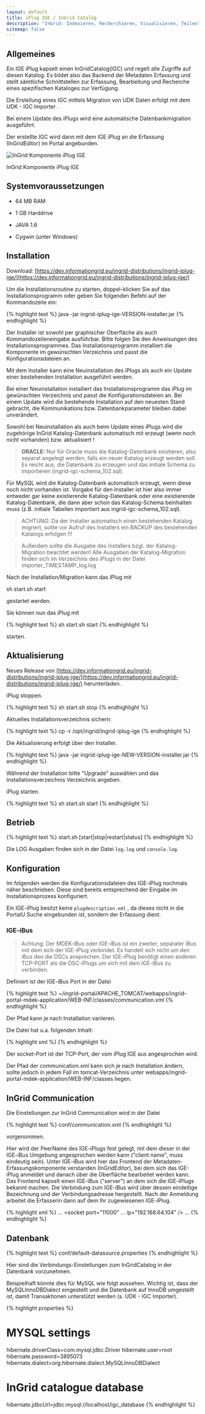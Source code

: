 ```yaml
---
layout: default
title: iPlug IGE / InGrid Catalog
description: "InGrid: Indexieren, Recherchieren, Visualisieren, Teilen"
sitemap: false
---
```


## Allgemeines

 Ein IGE iPlug kapselt einen InGridCatalog(IGC) und regelt alle Zugriffe auf diesen Katalog. Es bildet also das Backend der Metadaten Erfassung und stellt sämtliche Schnittstellen zur Erfassung, Bearbeitung und Recherche eines spezifischen Kataloges zur Verfügung.

Die Erstellung eines IGC mittels Migration von UDK Daten erfolgt mit dem UDK - IGC Importer .

Bei einem Update des iPlugs wird eine automatische Datenbankmigration ausgeführt.

Der erstellte IGC wird dann mit dem IGE iPlug an die Erfassung (InGridEditor) im Portal angebunden. 

![InGrid Komponente iPlug IGE](../images/ingrid_ige_iplug.png "InGrid Komponente iPlug IGE")

<figcaption class="figcaption">InGrid Komponente iPlug IGE</figcaption>



## Systemvoraussetzungen

* 64 MB RAM
* 1 GB Harddrive

* JAVA 1.6
* Cygwin (unter Windows)


## Installation

Download: [https://dev.informationgrid.eu/ingrid-distributions/ingrid-iplug-ige/](https://dev.informationgrid.eu/ingrid-distributions/ingrid-iplug-ige/)

Um die Installationsroutine zu starten, doppel-klicken Sie auf das Installationsprogramm oder geben Sie folgenden Befehl auf der Kommandozeile ein:

{% highlight text %}
java -jar ingrid-iplug-ige-VERSION-installer.jar
{% endhighlight %}

Der Installer ist sowohl per graphischer Oberfläche als auch Kommandozeileneingabe ausführbar. Bitte folgen Sie den Anweisungen des Installationsprogrammes. Das Installationsprogramm installiert die Komponente im gewünschten Verzeichnis und passt die Konfigurationsdateien an.

Mit dem Installer kann eine Neuinstallation des iPlugs als auch ein Update einer bestehenden Installation ausgeführt werden.

Bei einer Neuinstallation installiert das Installationsprogramm das iPlug im gewünschten Verzeichnis und passt die Konfigurationsdateien an.
Bei einem Update wird die bestehende Installation auf den neuesten Stand gebracht, die Kommunikations bzw. Datenbankparameter bleiben dabei unverändert.

Sowohl bei Neuinstallation als auch beim Update eines iPlugs wird die zugehörige InGrid Katalog-Datenbank automatisch mit erzeugt (wenn noch nicht vorhanden) bzw. aktualisiert !

> **ORACLE:** Nur für Oracle muss die Katalog-Datenbank existieren, also separat angelegt werden, falls ein neuer Katalog erzeugt werden soll. Es reicht aus, die Datenbank zu erzeugen und das initiale Schema zu importieren (ingrid-igc-schema_102.sql).

Für MySQL wird die Katalog-Datenbank automatisch erzeugt, wenn diese noch nicht vorhanden ist. Vorgabe für den Installer ist hier also immer entweder gar keine existierende Katalog-Datenbank oder eine existierende Katalog-Datenbank, die dann aber schon das Katalog-Schema beinhalten muss (z.B. initiale Tabellen importiert aus ingrid-igc-schema_102.sql).

> ACHTUNG: Da der Installer automatisch einen bestehenden Katalog migriert, sollte vor Aufruf des Installers ein BACKUP des bestehenden Katalogs erfolgen !!!

> Außerdem sollte die Ausgabe des Installers bzgl. der Katalog-Migration beachtet werden! Alle Ausgaben der Katalog-Migration finden sich im Verzeichnis des iPlugs in der Datei importer_TIMESTAMP_log.log

Nach der Installation/Migration kann das iPlug mit

  sh start.sh start

gestartet werden. 


Sie können nun das iPlug mit

{% highlight text %}
sh start.sh start
{% endhighlight %}

starten. 

## Aktualisierung

Neues Release von [https://dev.informationgrid.eu/ingrid-distributions/ingrid-iplug-ige/](https://dev.informationgrid.eu/ingrid-distributions/ingrid-iplug-ige/) herunterladen.

iPlug stoppen.

{% highlight text %}
sh start.sh stop
{% endhighlight %}

Aktuelles Installationsverzeichnis sichern:

{% highlight text %}
cp -r /opt/ingrid/ingrid-iplug-ige <BACKUP-DIRECTORY>
{% endhighlight %}


Die Aktualisierung erfolgt über den Installer. 

{% highlight text %}
java -jar ingrid-iplug-ige-NEW-VERSION-installer.jar
{% endhighlight %}

Während der Installation bitte "Upgrade" auswählen und das Installationsverzeichnis Verzeichnis angeben.

iPlug starten.

{% highlight text %}
sh start.sh start
{% endhighlight %}

## Betrieb

{% highlight text %}
start.sh [start|stop|restart|status]
{% endhighlight %}

Die LOG Ausgaben finden sich in der Datei `log.log` und `console.log`.


## Konfiguration

Im folgenden werden die Konfigurationsdateien des IGE-iPlug nochmals näher beschrieben. Diese sind bereits entsprechend der Eingabe im Installationsprozess konfiguriert.

Ein IGE-iPlug besitzt keine `plugdescription.xml` , da dieses nicht in die PortalU Suche eingebunden ist, sondern der Erfassung dient.

### IGE-iBus

> Achtung: Der MDEK-iBus oder IGE-iBus ist ein zweiter, separater iBus mit dem sich der IGE-iPlug verbindet. Es handelt sich nicht um den iBus den die DSCs ansprechen. Der IGE-iPlug benötigt einen anderen TCP-PORT als die DSC-iPlugs um sich mit dem IGE-iBus zu verbinden. 

Definiert ist der IGE-iBus Port in der Datei

{% highlight text %}
~/ingrid-portal/APACHE_TOMCAT/webapps/ingrid-portal-mdek-application/WEB-INF/classes/communication.xml
{% endhighlight %}

Der Pfad kann je nach Installation variieren.

Die Datei hat u.a. folgenden Inhalt:

{% highlight xml %}
<server name="/ingrid-group:ige-ibus"> 
		  <socket port="11000" timeout="10" /> 
		  <messages maximumSize="3145728" threadCount="100" /> 
</server> 
{% endhighlight %}

Der socket-Port ist der TCP-Port, der vom iPlug IGE aus angesprochen wird.

Der Pfad der communication.xml kann sich je nach Installation ändern, sollte jedoch in jedem Fall im tomcat-Verzeichnis unter webapps/ingrid-portal-mdek-application/WEB-INF/classes liegen.

## InGrid Communication

Die Einstellungen zur InGrid Communication wird in der Datei

{% highlight text %}
conf/communication.xml
{% endhighlight %}

vorgenommen.

Hier wird der PeerName des IGE-iPlugs fest gelegt, mit dem dieser in der IGE-iBus Umgebung angesprochen werden kann ("client name", muss eindeutig sein). Unter IGE-iBus wird hier das Frontend der Metadaten-Erfassungskomponente verstanden (InGridEditor), bei dem sich das IGE-iPlug anmeldet und danach über die Oberfläche bearbeitet werden kann. Das Frontend kapselt einen IGE-iBus ("server") an dem sich die IGE-iPlugs bekannt machen. Die Verbindung zum IGE-iBus wird über dessen eindeitige Bezeichnung und der Verbindungsadresse hergestellt. Nach der Anmeldung arbeitet die Erfasserin dann auf dem Ihr zugewiesenen IGE-iPlug.

{% highlight xml %}
 ...
 <client name="/ingrid-group:ige-iplug-bund">
   <connections>
     <server name="/ingrid-group:ige-ibus">
       <socket port="11000" ... ip="192.168.64.104" />
 ...
{% endhighlight %}


## Datenbank

{% highlight text %}
conf/default-datasource.properties
{% endhighlight %}

Hier sind die Verbindungs-Einstellungen zum InGridCatalog in der Datenbank vorzunehmen.

Beispielhaft könnte dies für MySQL wie folgt aussehen. Wichtig ist, dass der MySQLInnoDBDialect eingestellt und die Datenbank auf InnoDB umgestellt ist, damit Transaktionen unterstützt werden (s. UDK - IGC Importer).

{% highlight properties %}
# MYSQL settings
hibernate.driverClass=com.mysql.jdbc.Driver
hibernate.user=root
hibernate.password=3895073
hibernate.dialect=org.hibernate.dialect.MySQLInnoDBDialect
 
# InGrid catalogue database
hibernate.jdbcUrl=jdbc:mysql://localhost/igc_database
{% endhighlight %}




